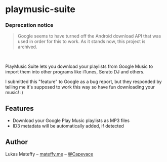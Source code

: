 # playmusic-suite

### Deprecation notice

> Google seems to have turned off the Android download API that was used in order for this to work. As it stands now, this project is archived.

<br>

PlayMusic Suite lets you download your playlists from Google Music to import them into other programs like iTunes, Serato DJ and others.

I submitted this "feature" to Google as a bug report, but they responded by telling me it's supposed to work this way so have fun downloading your music! :)

## Features

- Download your Google Play Music playlists as MP3 files
- ID3 metadata will be automatically added, if detected

## Author
Lukas Mateffy – [mateffy.me](https://mateffy.me) – [@Capevace](https://twitter.com/capevace)
